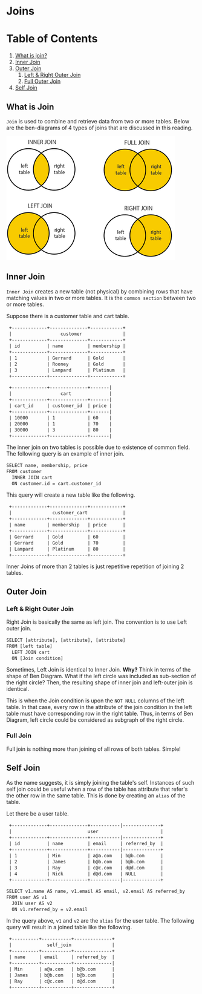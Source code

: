 # Joins

# Table of Contents

1. [What is join?](#What)
2. [Inner Join](#Inner)
3. [Outer Join](#Outer)
    1. [Left & Right Outer Join](#LeftRight)
    2. [Full Outer Join](#Full)
4. [Self Join](#Self)

## What is Join<a name="What" />

`Join` is used to combine and retrieve data from two or more tables.
Below are the ben-diagrams of 4 types of joins that are discussed in this reading.

![joins](../../../../assets/images/sql-joins.png)
## Inner Join<a name="Inner" />

`Inner Join` creates a new table (not physical) by combining rows that have matching values in two or more tables. It is the `common section` between two or more tables.

Suppose there is a customer table and cart table.

```
 +-------------+--------------+------------+
 |                  customer               |
 +-------------+--------------+------------+
 | id          | name         | membership |
 +-------------+--------------+------------+
 | 1           | Gerrard      | Gold       |
 | 2           | Rooney       | Gold       |
 | 3           | Lampard      | Platinum   |
 +-------------+--------------+------------+
```

```
 +-------------+--------------+-------|
 |                  cart              |
 +-------------+--------------+-------|
 | cart_id     | customer_id  | price |
 +-------------+--------------+-------|
 | 10000       | 1            | 60    |
 | 20000       | 1            | 70    |
 | 30000       | 3            | 80    |
 +-------------+--------------+-------|
```

The inner join on two tables is possible due to existence of common field. The following query is an example of inner join.

```
SELECT name, membership, price
FROM customer
  INNER JOIN cart
  ON customer.id = cart.customer_id
```

This query will create a new table like the following.

```
 +-------------+--------------+------------+
 |               customer_cart             |
 +-------------+--------------+------------+
 | name        | membership   | price      |
 +-------------+--------------+------------+
 | Gerrard     | Gold         | 60         |
 | Gerrard     | Gold         | 70         |
 | Lampard     | Platinum     | 80         | 
 +-------------+--------------+------------+
```

Inner Joins of more than 2 tables is just repetitive repetition of joining 2 tables.


## Outer Join<a name="Outer" />

### Left & Right Outer Join <a name="LeftRight" />

Right Join is basically the same as left join.
The convention is to use Left outer join.

```
SELECT [attribute], [attribute], [attribute]
FROM [left table]
  LEFT JOIN cart
  ON [Join condition]
```

Sometimes, Left Join is identical to Inner Join. <b>Why?</b> Think in terms of the shape of Ben Diagram. What if the left circle was included as sub-section of the right circle? Then, the resulting shape of inner join and left-outer join is identical. <br />

This is when the Join condition is upon the `NOT NULL` columns of the left table. In that case, every row in the attribute of the join condition in the left table must have corresponding row in the right table. Thus, in terms of Ben Diagram, left circle could be considered as subgraph of the right circle.

### Full Join <a name="Full" />

Full join is nothing more than joining of all rows of both tables. Simple!

## Self Join<a name="Self" />

As the name suggests, it is simply joining the table's self. Instances of such self join could be useful when a row of the table has attribute that refer's the other row in the same table. This is done by creating an `alias` of the table. <br />

Let there be a user table.

```
 +-------------+--------------+-----------|--------------+
 |                            user                       |
 +-------------+--------------+-----------|--------------+
 | id          | name         | email     | referred_by  | 
 +-------------+--------------+-----------|--------------+
 | 1           | Min          | a@a.com   | b@b.com      |
 | 2           | James        | b@b.com   | b@b.com      |
 | 3           | Ray          | c@c.com   | d@d.com      |
 | 4           | Nick         | d@d.com   | NULL         |
 +-------------+--------------+-----------|--------------+
 ```

```
SELECT v1.name AS name, v1.email AS email, v2.email AS referred_by
FROM user AS v1
  JOIN user AS v2
  ON v1.referred_by = v2.email
```

In the query above, `v1` and `v2` are the `alias` for the user table. The following query will result in a joined table like the following.

```
 +----------+-----------+--------------+ 
 |             self_join               |
 +----------+-----------+--------------+
 | name     | email     | referred_by  | 
 +----------+-----------+--------------|
 | Min      | a@a.com   | b@b.com      |
 | James    | b@b.com   | b@b.com      |
 | Ray      | c@c.com   | d@d.com      |
 +----------+-----------+--------------+ 
 ```